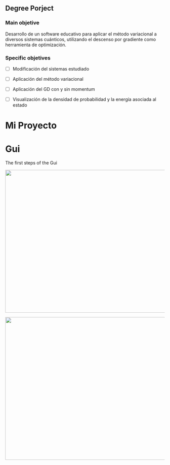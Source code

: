 ## Degree Porject 

### Main objetive

Desarrollo de un software educativo para aplicar el método variacional a diversos sistemas cuánticos, utilizando el descenso por gradiente como herramienta de optimización.

### Specific objetives 

- [ ] Modificación del sistemas estudiado
- [ ] Aplicación del método variacional
- [ ] Aplicación del GD con y sin momentum
- [ ] Visualización de la densidad de probabilidad y la energía asociada al estado


# Mi Proyecto

<!-- COMENTARIO -->
<!-- https://github.com/user-attachments/assets/e1a03be2-2c94-4a56-a956-8eea33ea16c5-->


# Gui 

The first steps of the Gui 


<p align="center">
  <img width="950" height="450" src="/Image/windwo.jpg">
</p>

<p align="center">
  <img width="950" height="450" src="/Image/windwo2.jpg">
</p>


